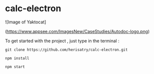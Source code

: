 # calc-electron

![Image of Yaktocat]

(https://www.appsee.com/ImagesNew/CaseStudies/Autodoc-logo.png)

To get started with the project , just type in the terminal :

```
git clone https://github.com/herisatry/calc-electron.git

npm install

npm start
```

